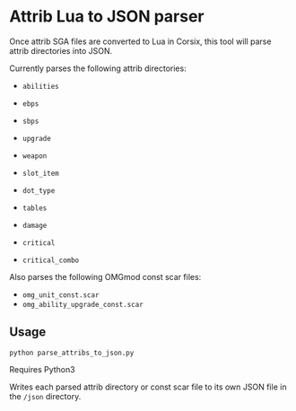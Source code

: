 # Attrib Lua to JSON parser
Once attrib SGA files are converted to Lua in Corsix, this tool will parse attrib directories into JSON.

Currently parses the following attrib directories:
- `abilities`
- `ebps`
- `sbps`
- `upgrade`
- `weapon`


- `slot_item`
- `dot_type`
- `tables`
- `damage`
- `critical`
- `critical_combo`

Also parses the following OMGmod const scar files:
- `omg_unit_const.scar`
- `omg_ability_upgrade_const.scar`


## Usage

`python parse_attribs_to_json.py`

Requires Python3

Writes each parsed attrib directory or const scar file to its own JSON file in the `/json` directory.

